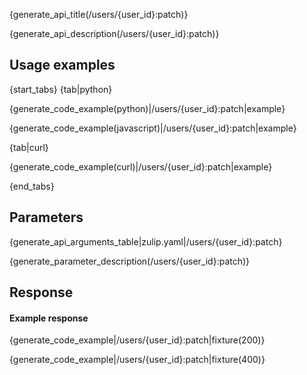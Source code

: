 {generate_api_title(/users/{user_id}:patch)}

{generate_api_description(/users/{user_id}:patch)}

## Usage examples

{start_tabs}
{tab|python}

{generate_code_example(python)|/users/{user_id}:patch|example}

{generate_code_example(javascript)|/users/{user_id}:patch|example}

{tab|curl}

{generate_code_example(curl)|/users/{user_id}:patch|example}

{end_tabs}

## Parameters

{generate_api_arguments_table|zulip.yaml|/users/{user_id}:patch}

{generate_parameter_description(/users/{user_id}:patch)}

## Response

#### Example response

{generate_code_example|/users/{user_id}:patch|fixture(200)}

{generate_code_example|/users/{user_id}:patch|fixture(400)}
